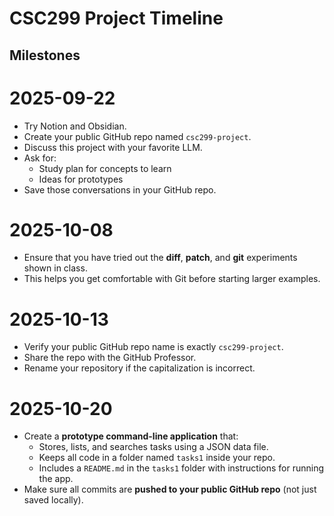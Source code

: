 # CSC299 Project Timeline

## Milestones

# 2025-09-22
- Try Notion and Obsidian.
- Create your public GitHub repo named `csc299-project`.
- Discuss this project with your favorite LLM.
- Ask for:
  - Study plan for concepts to learn
  - Ideas for prototypes  
- Save those conversations in your GitHub repo.

#  2025-10-08
- Ensure that you have tried out the **diff**, **patch**, and **git** experiments shown in class.  
- This helps you get comfortable with Git before starting larger examples.

#  2025-10-13
- Verify your public GitHub repo name is exactly `csc299-project`.  
- Share the repo with the GitHub Professor.  
- Rename your repository if the capitalization is incorrect.

# 2025-10-20
- Create a **prototype command-line application** that:
  - Stores, lists, and searches tasks using a JSON data file.
  - Keeps all code in a folder named `tasks1` inside your repo.
  - Includes a `README.md` in the `tasks1` folder with instructions for running the app.
- Make sure all commits are **pushed to your public GitHub repo** (not just saved locally).



